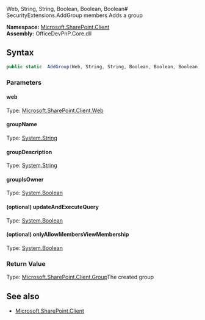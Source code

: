 Web, String, String, Boolean, Boolean, Boolean# SecurityExtensions.AddGroup members
Adds a group  

**Namespace:** [Microsoft.SharePoint.Client](Microsoft.SharePoint.Client.md)  
**Assembly:** OfficeDevPnP.Core.dll  
## Syntax
```C#
public static  AddGroup(Web, String, String, Boolean, Boolean, Boolean)
```
### Parameters
#### web
Type: [Microsoft.SharePoint.Client.Web](Microsoft.SharePoint.Client.Web.md) 
#### 
#### groupName
Type: [System.String](System.String.md) 
#### 
#### groupDescription
Type: [System.String](System.String.md) 
#### 
#### groupIsOwner
Type: [System.Boolean](System.Boolean.md) 
#### 
#### (optional) updateAndExecuteQuery
Type: [System.Boolean](System.Boolean.md) 
#### 
#### (optional) onlyAllowMembersViewMembership
Type: [System.Boolean](System.Boolean.md) 
#### 
### Return Value
Type: [Microsoft.SharePoint.Client.Group](Microsoft.SharePoint.Client.Group.md)The created group
## See also
- [Microsoft.SharePoint.Client](Microsoft.SharePoint.Client.md)
